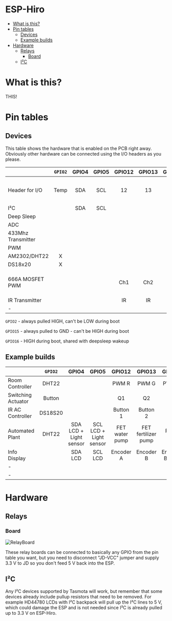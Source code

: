 # ESP-Hiro <!-- omit in toc --> 

- [What is this?](#what-is-this)
- [Pin tables](#pin-tables)
  - [Devices](#devices)
  - [Example builds](#example-builds)
- [Hardware](#hardware)
  - [Relays](#relays)
    - [Board](#board)
  - [I²C](#ic)

# What is this?

THIS!

# Pin tables

## Devices

This table shows the hardware that is enabled on the PCB right away. Obviously other hardware can be connected using the I/O headers as you please.

|                    | `GPIO2` | GPIO4 | GPIO5 | GPIO12 | GPIO13 | GPIO14 | `GPIO15` |      `GPIO16`      | `ADC` |
| ------------------ | :-----: | :---: | :---: | :----: | :----: | :----: | :------: | :----------------: | :---: |
| Header for I/O     |  Temp   |  SDA  |  SCL  |   12   |   13   |   14   |    15    | 16 (HIGH AT BOOT)  |  ADC  |
| I²C                |         |  SDA  |  SCL  |        |        |        |          |                    |       |
| Deep Sleep         |         |       |       |        |        |        | Disable  |        RST         |       |
| ADC                |         |       |       |        |        |        |          |                    |   X   |
| 433Mhz Transmitter |         |       |       |        |        |        |    X     |                    |       |
| PWM                |         |       |       |        |        |        |          |                    |       |
| AM2302/DHT22       |    X    |       |       |        |        |        |          |                    |       |
| DS18x20            |    X    |       |       |        |        |        |          |                    |       |
| 666A MOSFET PWM    |         |       |       |  Ch1   |  Ch2   |  Ch3   |   Ch4    | Ch5 (HIGH AT BOOT) |       |
| IR Transmitter     |         |       |       |   IR   |   IR   |   IR   |    IR    |         IR         |       |
| -                  |         |       |       |        |        |        |          |                    |       |

`GPIO2`   - always pulled HIGH, can't be LOW during boot

`GPIO15`  - always pulled to GND - can't be HIGH during boot

`GPIO16`  - HIGH during boot, shared with deepsleep wakeup


## Example builds

|                    | `GPIO2` |         GPIO4          |         GPIO5          |     GPIO12     |       GPIO13        |     GPIO14     |   `GPIO15`   |  `GPIO16`   |     `ADC`     |
| ------------------ | :-----: | :--------------------: | :--------------------: | :------------: | :-----------------: | :------------: | :----------: | :---------: | :-----------: |
| Room Controller    |  DHT22  |                        |                        |     PWM R      |        PWM G        |     PWM B      |    PWM W     | PWM Heating |               |
| Switching Actuator | Button  |                        |                        |       Q1       |         Q2          |       Q3       |      Q4      |     Q5      |               |
| IR AC Controller   | DS18S20 |                        |                        |    Button 1    |      Button 2       |                |              |     IR      |               |
| Automated Plant    |  DHT22  | SDA LCD + Light sensor | SCL LCD + Light sensor | FET water pump | FET fertilizer pump |   PWM light    | SR04 Trigger |  SR04 Echo  | Soil Moisture |
| Info Display       |         |        SDA LCD         |        SCL LCD         |   Encoder A    |      Encoder B      | Encoder Button |              |             |               |
| -                  |         |                        |                        |                |                     |                |              |             |               |
| -                  |         |                        |                        |                |                     |                |              |             |               |


# Hardware

## Relays

### Board

![RelayBoard](img/RelayBoard.png)

These relay boards can be connected to basically any GPIO from the pin table you want, but you need to disconnect "JD-VCC" jumper and supply 3.3 V to JD so you don't feed 5 V back into the ESP.

## I²C

Any I²C devices supported by Tasmota will work, but remember that some devices already include pullup resistors that need to be removed. For example HD44780 LCDs with I²C backpack will pull up the I²C lines to 5 V, which could damage the ESP and is not needed since I²C is already pulled up to 3.3 V on ESP-Hiro.
